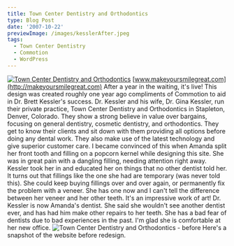 ```yaml
---
title: Town Center Dentistry and Orthodontics
type: Blog Post
date: '2007-10-22'
previewImage: /images/kesslerAfter.jpeg
tags:
  - Town Center Dentistry
  - Commotion
  - WordPress
---
```

[![Town Center Dentistry and Orthodontics](/images/kesslerAfter.jpeg)](http://makeyoursmilegreat.com) [www.makeyoursmilegreat.com](http://makeyoursmilegreat.com) After a year in the waiting, it's live! This design was created roughly one year ago compliments of Commotion to aid in Dr. Brett Kessler's success. Dr. Kessler and his wife, Dr. Gina Kessler, run their private practice, Town Center Dentistry and Orthodontics in Stapleton, Denver, Colorado. They show a strong believe in value over bargains, focusing on general dentistry, cosmetic dentistry, and orthodontics. They get to know their clients and sit down with them providing all options before doing any dental work. They also make use of the latest technology and give superior customer care. I became convinced of this when Amanda split her front tooth and filling on a popcorn kernel while designing this site. She was in great pain with a dangling filling, needing attention right away. Kessler took her in and educated her on things that no other dentist told her. It turns out that fillings like the one she had are temporary (was never told this). She could keep buying fillings over and over again, or permanently fix the problem with a veneer. She has one now and I can't tell the difference between her veneer and her other teeth. It's an impressive work of art! Dr. Kessler is now Amanda's dentist. She said she wouldn't see another dentist ever, and has had him make other repairs to her teeth. She has a bad fear of dentists due to bad experiences in the past. I'm glad she is comfortable at her new office. ![Town Center Dentistry and Orthodontics - before](/images/kesslerBefore.jpg) Here's a snapshot of the website before redesign.
